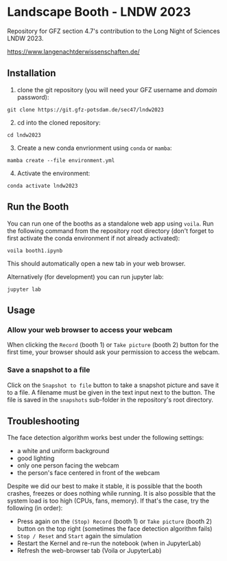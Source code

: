# Landscape Booth - LNDW 2023

Repository for GFZ section 4.7's contribution to the Long Night of Sciences LNDW 2023.

https://www.langenachtderwissenschaften.de/

## Installation

1. clone the git repository (you will need your GFZ username and *domain* password):

```
git clone https://git.gfz-potsdam.de/sec47/lndw2023
```

2. cd into the cloned repository:

```
cd lndw2023
```

3. Create a new conda envrionment using `conda` or `mamba`:

```
mamba create --file environment.yml
```

4. Activate the environment:

```
conda activate lndw2023
```

## Run the Booth

You can run one of the booths as a standalone web app using ``voila``. Run the following command from the repository root directory (don't forget to first activate the conda environment if not already activated):

```
voila booth1.ipynb
```

This should automatically open a new tab in your web browser.

Alternatively (for development) you can run jupyter lab:

```
jupyter lab
```

## Usage

### Allow your web browser to access your webcam

When clicking the ``Record`` (booth 1) or ``Take picture`` (booth 2) button for the first time, your browser should ask your permission to access the webcam.

### Save a snapshot to a file

Click on the ``Snapshot to file`` button to take a snapshot picture and save it to a file. A filename must be given in the text input next to the button. The file is saved in the ``snapshots`` sub-folder in the repository's root directory.

## Troubleshooting

The face detection algorithm works best under the following settings:

- a white and uniform background
- good lighting
- only one person facing the webcam
- the person's face centered in front of the webcam

Despite we did our best to make it stable, it is possible that the booth crashes, freezes or does nothing while running. It is also possible that the system load is too high (CPUs, fans, memory). If that's the case, try the following (in order):

- Press again on the ``(Stop) Record`` (booth 1) or ``Take picture`` (booth 2) button on the top right (sometimes the face detection algorithm fails)
- ``Stop / Reset`` and ``Start`` again the simulation
- Restart the Kernel and re-run the notebook (when in JupyterLab)
- Refresh the web-browser tab (Voila or JupyterLab)